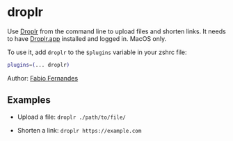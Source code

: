 # droplr

Use [Droplr](https://droplr.com/) from the command line to upload files and shorten links. It needs to
have [Droplr.app](https://droplr.com/apps) installed and logged in. MacOS only.

To use it, add `droplr` to the `$plugins` variable in your zshrc file:

```zsh
plugins=(... droplr)
```

Author: [Fabio Fernandes](https://github.com/fabiofl)

## Examples

- Upload a file: `droplr ./path/to/file/`

- Shorten a link: `droplr https://example.com`
